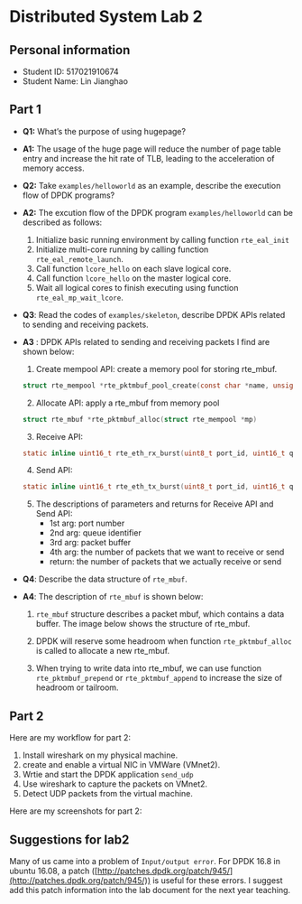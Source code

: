 # Distributed System Lab 2

## Personal information

- Student ID: 517021910674
- Student Name: Lin Jianghao

## Part 1

- **Q1:** What’s the purpose of using hugepage?

- **A1:** The usage of the huge page will reduce the number of page table entry and increase the hit rate of TLB, leading to the acceleration of memory access.

- **Q2:** Take ```examples/helloworld``` as an example, describe the execution flow of DPDK programs?

- **A2:** The excution flow of the DPDK program ```examples/helloworld``` can be described as follows: 
    1. Initialize basic running environment by calling function ```rte_eal_init```
    2. Initialize multi-core running by calling function ```rte_eal_remote_launch```.
    3. Call function ```lcore_hello``` on each slave logical core.
    4. Call function ```lcore_hello``` on the master logical core.
    5. Wait all logical cores to finish executing using function ```rte_eal_mp_wait_lcore```.

- **Q3**: Read the codes of ```examples/skeleton```, describe DPDK APIs related to sending and receiving packets.

- **A3** : DPDK APIs related to sending and receiving packets I find are shown below:
    1. Create mempool API: create a memory pool for storing rte_mbuf.
    ```c
    struct rte_mempool *rte_pktmbuf_pool_create(const char *name, unsigned n, unsigned cache_size, uint16_t priv_size, uint16_t data_room_size, int socket_id)
    ```
    2. Allocate API: apply a rte_mbuf from memory pool
    ```c
    struct rte_mbuf *rte_pktmbuf_alloc(struct rte_mempool *mp)
    ```
    3. Receive API: 
    ```c
    static inline uint16_t rte_eth_rx_burst(uint8_t port_id, uint16_t queue_id, struct rte_mbuf **rx_pkts, const uint16_t nb_pkts)
    ```
    4. Send API:
    ```c
    static inline uint16_t rte_eth_tx_burst(uint8_t port_id, uint16_t queue_id, struct rte_mbuf **tx_pkts, uint16_t nb_pkts)
    ```
    5. The descriptions of parameters and returns for Receive API and Send API:
        - 1st arg: port number
        - 2nd arg: queue identifier
        - 3rd arg: packet buffer
        - 4th arg: the number of packets that we want to receive or send
        - return: the number of packets that we actually receive or send

- **Q4**: Describe the data structure of ```rte_mbuf```.

- **A4**: The description of ```rte_mbuf``` is shown below:
    1. ```rte_mbuf``` structure describes a packet mbuf, which contains a data buffer. The image below shows the structure of rte_mbuf.

    2. DPDK will reserve some headroom when function ```rte_pktmbuf_alloc``` is called to allocate a new rte_mbuf.
    3. When trying to write data into rte_mbuf, we can use function ```rte_pktmbuf_prepend``` or ```rte_pktmbuf_append``` to increase the size of headroom or tailroom. 

## Part 2

Here are my workflow for part 2:

1. Install wireshark on my physical machine.
2. create and enable a virtual NIC in VMWare (VMnet2).
3. Wrtie and start the DPDK application ```send_udp```
4. Use wireshark to capture the packets on VMnet2.
5. Detect UDP packets from the virtual machine.

Here are my screenshots for part 2:



## Suggestions for lab2

Many of us came into a problem of ```Input/output error```. For DPDK 16.8 in ubuntu 16.08, a patch ([http://patches.dpdk.org/patch/945/](http://patches.dpdk.org/patch/945/)) is useful for these errors. I suggest add this patch information into the lab document for the next year teaching.
